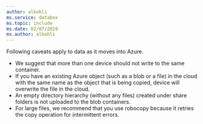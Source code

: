 ```yaml
---
author: alkohli
ms.service: databox  
ms.topic: include
ms.date: 02/07/2019
ms.author: alkohli
---
```


Following caveats apply to data as it moves into Azure.

- We suggest that more than one device should not write to the same container.
- If you have an existing Azure object (such as a blob or a file) in the cloud with the same name as the object that is being copied, device will overwrite the file in the cloud.
- An empty directory hierarchy (without any files) created under share folders is not uploaded to the blob containers.
- For large files, we recommend that you use robocopy because it retries the copy operation for intermittent errors.
